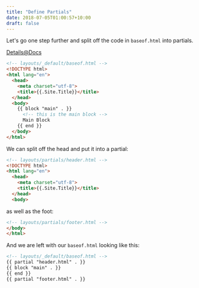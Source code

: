 ```yaml
---
title: "Define Partials"
date: 2018-07-05T01:00:57+10:00
draft: false
---
```


Let's go one step further and split off the code in `baseof.html` into partials.

[Details@Docs](https://gohugo.io/templates/partials/)

```html
<!-- layouts/_default/baseof.html -->
<!DOCTYPE html>
<html lang="en">
  <head>
    <meta charset="utf-8">
    <title>{{.Site.Title}}</title>
  </head>
  <body>
    {{ block "main" . }}
      <!-- this is the main block -->
      Main Block
    {{ end }}
  </body>
</html>
```

We can split off the head and put it into a partial:

```html
<!-- layouts/partials/header.html -->
<!DOCTYPE html>
<html lang="en">
  <head>
    <meta charset="utf-8">
    <title>{{.Site.Title}}</title>
  </head>
  <body>
```
as well as the foot:

```html
<!-- layouts/partials/footer.html -->
</body>
</html>
```

And we are left with our `baseof.html` looking like this:


```html
<!-- layouts/_default/baseof.html -->
{{ partial "header.html" . }}
{{ block "main" . }}
{{ end }}
{{ partial "footer.html" . }}

```
